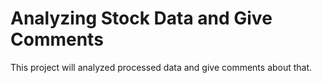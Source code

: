 # Analyzing Stock Data and Give Comments
This project will analyzed processed data and give comments about that.
